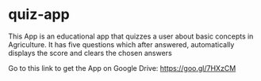 # quiz-app
This App is an educational app that quizzes a user about basic concepts in Agriculture.
It has five questions which after answered, automatically displays the score and clears the chosen answers

Go to this link to get the App on Google Drive: https://goo.gl/7HXzCM
